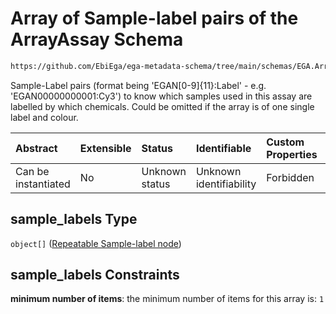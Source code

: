 # Array of Sample-label pairs of the ArrayAssay Schema

```txt
https://github.com/EbiEga/ega-metadata-schema/tree/main/schemas/EGA.ArrayAssay.json#/properties/sample_labels
```

Sample-Label pairs (format being 'EGAN\[0-9]{11}:Label' - e.g. 'EGAN00000000001:Cy3') to know which samples used in this assay are labelled by which chemicals. Could be omitted if the array is of one single label and colour.

| Abstract            | Extensible | Status         | Identifiable            | Custom Properties | Additional Properties | Access Restrictions | Defined In                                                                |
| :------------------ | :--------- | :------------- | :---------------------- | :---------------- | :-------------------- | :------------------ | :------------------------------------------------------------------------ |
| Can be instantiated | No         | Unknown status | Unknown identifiability | Forbidden         | Forbidden             | none                | [EGA.ArrayAssay.json*](../out/EGA.ArrayAssay.json "open original schema") |

## sample_labels Type

`object[]` ([Repeatable Sample-label node](ega-2-definitions-repeatable-sample-label-node.md))

## sample_labels Constraints

**minimum number of items**: the minimum number of items for this array is: `1`

